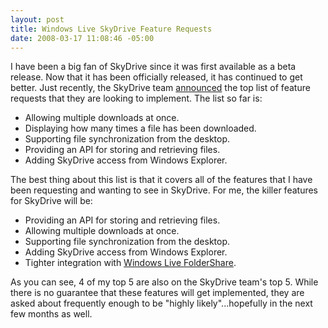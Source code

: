 ```yaml
---
layout: post
title: Windows Live SkyDrive Feature Requests
date: 2008-03-17 11:08:46 -05:00
---
```


I have been a big fan of SkyDrive since it was first available as a beta release. Now that it has been officially released, it has continued to get better. Just recently, the SkyDrive team [announced](http://skydriveteam.spaces.live.com/Blog/cns!977F793E846B3C96!2410.entry) the top list of feature requests that they are looking to implement. The list so far is: 

*   Allowing multiple downloads at once.
*   Displaying how many times a file has been downloaded.
*   Supporting file synchronization from the desktop.
*   Providing an API for storing and retrieving files.
*   Adding SkyDrive access from Windows Explorer. 

The best thing about this list is that it covers all of the features that I have been requesting and wanting to see in SkyDrive. For me, the killer features for SkyDrive will be:

*   Providing an API for storing and retrieving files.
*   Allowing multiple downloads at once.
*   Supporting file synchronization from the desktop.
*   Adding SkyDrive access from Windows Explorer.
*   Tighter integration with [Windows Live FolderShare](http://www.foldershare.com). 

As you can see, 4 of my top 5 are also on the SkyDrive team's top 5. While there is no guarantee that these features will get implemented, they are asked about frequently enough to be "highly likely"...hopefully in the next few months as well.
